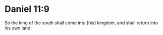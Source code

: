 # Daniel 11:9

So the king of the south shall come into [his] kingdom, and shall return into his own land.